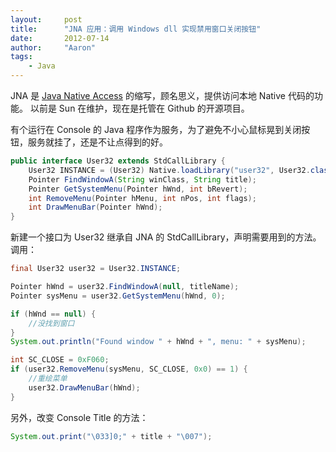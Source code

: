 ```yaml
---
layout:     post
title:      "JNA 应用：调用 Windows dll 实现禁用窗口关闭按钮"
date:       2012-07-14
author:     "Aaron"
tags:
    - Java
---
```


JNA 是 [Java Native Access](https://github.com/twall/jna) 的缩写，顾名思义，提供访问本地 Native 代码的功能。
以前是 Sun 在维护，现在是托管在 Github 的开源项目。

有个运行在 Console 的 Java 程序作为服务，为了避免不小心鼠标晃到关闭按钮，服务就挂了，还是不让点得到的好。

```java
public interface User32 extends StdCallLibrary {
	User32 INSTANCE = (User32) Native.loadLibrary("user32", User32.class);
	Pointer FindWindowA(String winClass, String title);
	Pointer GetSystemMenu(Pointer hWnd, int bRevert);
	int RemoveMenu(Pointer hMenu, int nPos, int flags);
	int DrawMenuBar(Pointer hWnd);
}
```

新建一个接口为 User32 继承自 JNA 的 StdCallLibrary，声明需要用到的方法。
调用：

```java
final User32 user32 = User32.INSTANCE;

Pointer hWnd = user32.FindWindowA(null, titleName);
Pointer sysMenu = user32.GetSystemMenu(hWnd, 0);

if (hWnd == null) {
	//没找到窗口
}
System.out.println("Found window " + hWnd + ", menu: " + sysMenu);

int SC_CLOSE = 0xF060;
if (user32.RemoveMenu(sysMenu, SC_CLOSE, 0x0) == 1) {
	//重绘菜单
	user32.DrawMenuBar(hWnd);
}
```

另外，改变 Console Title 的方法：

```java
System.out.print("\033]0;" + title + "\007");
```

